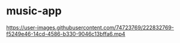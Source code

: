 # music-app




https://user-images.githubusercontent.com/74723769/222832769-f5249e46-14cd-4586-b330-9046c13bffa6.mp4

